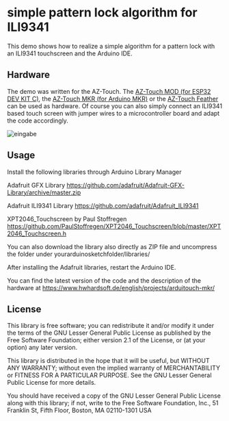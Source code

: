 # simple pattern lock algorithm for ILI9341

This demo shows how to realize a simple algorithm for a pattern lock with an ILI9341 touchscreen and the Arduino IDE.


## Hardware
The demo was written for the AZ-Touch. The [AZ-Touch MOD (for ESP32 DEV KIT C)](https://www.hwhardsoft.de/english/projects/arduitouch-esp/), the [AZ-Touch MKR (for Arduino MKR)](https://www.hwhardsoft.de/english/projects/arduitouch-mkr/) or the [AZ-Touch Feather](https://www.hwhardsoft.de/english/projects/az-touch-feather/) can be used as hardware. Of course you can also simply connect an ILI9341 based touch screen with jumper wires to a microcontroller board and adapt the code accordingly. 

![eingabe](https://github.com/HWHardsoft/Pattern-Lock/assets/3049858/aa4e0912-4303-4ea2-9661-8be6a5a71216)

## Usage

Install the following libraries through Arduino Library Manager

Adafruit GFX Library https://github.com/adafruit/Adafruit-GFX-Library/archive/master.zip 

Adafruit ILI9341 Library https://github.com/adafruit/Adafruit_ILI9341 

XPT2046_Touchscreen by Paul Stoffregen https://github.com/PaulStoffregen/XPT2046_Touchscreen/blob/master/XPT2046_Touchscreen.h 


You can also download the library also directly as ZIP file and uncompress the folder under yourarduinosketchfolder/libraries/

After installing the Adafruit libraries, restart the Arduino IDE.

You can find the latest version of the code and the description of the hardware at https://www.hwhardsoft.de/english/projects/arduitouch-mkr/

## License

This library is free software; you can redistribute it and/or modify it under the terms of the GNU Lesser General Public License as published by the Free Software Foundation; either version 2.1 of the License, or (at your option) any later version.

This library is distributed in the hope that it will be useful, but WITHOUT ANY WARRANTY; without even the implied warranty of MERCHANTABILITY or FITNESS FOR A PARTICULAR PURPOSE. See the GNU Lesser General Public License for more details.

You should have received a copy of the GNU Lesser General Public License along with this library; if not, write to the Free Software Foundation, Inc., 51 Franklin St, Fifth Floor, Boston, MA 02110-1301 USA


